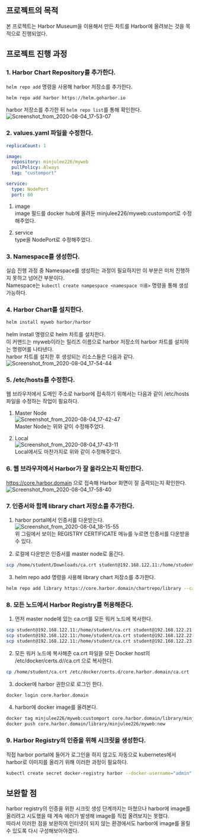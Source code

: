 ## 프로젝트의 목적
본 프로젝트는 Harbor Museum을 이용해서 만든 차트를 Harbor에 올려보는 것을 목적으로 진행되었다.

## 프로젝트 진행 과정
### 1. Harbor Chart Repository를 추가한다.
`helm repo add` 명령을 사용해 harbor 저장소를 추가한다.  
```bash
helm repo add harbor https://helm.goharbor.io
```

harbor 저장소를 추가한 뒤 `helm repo list`를 통해 확인한다.  
![Screenshot_from_2020-08-04_17-53-07](https://user-images.githubusercontent.com/53208493/89299683-fb27f500-d6a1-11ea-802b-046d16a65943.png)

### 2. values.yaml 파일을 수정한다.
```yaml
replicaCount: 1

image:
  repository: minjulee226/myweb
  pullPolicy: Always
  tag: "customport"

service:
  type: NodePort
  port: 80
```

1) image   
image 필드를 docker hub에 올려둔 minjulee226/myweb:customport로 수정해주었다.

2) service  
type을 NodePort로 수정해주었다.

### 3. Namespace를 생성한다.
실습 진행 과정 중 Namespace를 생성하는 과정이 필요하지만 이 부분은 미처 진행하지 못하고 넘어간 부분이다.  
Namespace는 `kubectl create nampespace <namespace 이름>` 명령을 통해 생성 가능하다.  

### 4. Harbor Chart를 설치한다.
```bash
helm install myweb harbor/harbor
```

helm install 명령으로 helm 차트를 설치한다.  
이 커맨드는 myweb이라는 릴리즈 이름으로 harbor 저장소의 harbor 차트를 설치하는 명령어를 나타낸다.  
harbor 차트를 설치한 후 생성되는 리소스들은 다음과 같다.  
![Screenshot_from_2020-08-04_17-54-44](https://user-images.githubusercontent.com/53208493/89300677-8786e780-d6a3-11ea-9fea-0b519bb8be80.png)

### 5. /etc/hosts를 수정한다.
웹 브라우저에서 도메인 주소로 harbor에 접속하기 위해서는 다음과 같이 /etc/hosts 파일을 수정하는 작업이 필요하다.  

1) Master Node  
![Screenshot_from_2020-08-04_17-42-47](https://user-images.githubusercontent.com/53208493/89300810-bd2bd080-d6a3-11ea-8246-89c19bdc2bbd.png)  
Master Node는 위와 같이 수정해주었다.   

2) Local  
![Screenshot_from_2020-08-04_17-43-11](https://user-images.githubusercontent.com/53208493/89300837-c61ca200-d6a3-11ea-96b5-839bebf4f9c6.png)  
Local에서도 마찬가지로 위와 같이 수정해주었다.   

### 6. 웹 브라우저에서 Harbor가 잘 올라오는지 확인한다.  
https://core.harbor.domain 으로 접속해 Harbor 화면이 잘 출력되는지 확인한다.   
![Screenshot_from_2020-08-04_17-58-40](https://user-images.githubusercontent.com/53208493/89301074-227fc180-d6a4-11ea-9711-778320e0a2f6.png)  


### 7. 인증서와 함께 library chart 저장소를 추가한다.
1) harbor portal에서 인증서를 다운받는다.  
![Screenshot_from_2020-08-04_18-15-55](https://user-images.githubusercontent.com/53208493/89301083-24498500-d6a4-11ea-8166-9dd8bb4a5b3e.png)  
위 그림에서 보이는 REGISTRY CERTIFICATE 메뉴를 누르면 인증서를 다운받을 수 있다.  

2) 로컬에 다운받은 인증서를 master node로 옮긴다.  
```bash
scp /home/student/Downloads/ca.crt student@192.168.122.11:/home/student
```

3) helm repo add 명령을 사용해 library chart 저장소를 추가한다.  
```bash
helm repo add library https://core.harbor.domain/chartrepo/library --ca-file ~/Downloads/ca.crt --username admin --password Harbor12345
```

### 8. 모든 노드에서 Harbor Registry를 허용해준다.
1) 먼저 master node에 있는 ca.crt를 모든 워커 노드에 복사한다.  
```bash
scp student@192.168.122.11:/home/student/ca.crt student@192.168.122.21:/home/student/ca.crt
scp student@192.168.122.11:/home/student/ca.crt student@192.168.122.22:/home/student/ca.crt
scp student@192.168.122.11:/home/student/ca.crt student@192.168.122.23:/home/student/ca.crt
```

2) 모든 워커 노드에 복사해준 ca.crt 파일을 모든 Docker host의 /etc/docker/certs.d/<domian>/ca.crt 으로 복사한다.  
```bash
cp /home/student/ca.crt /etc/docker/certs.d/core.harbor.domain/ca.crt
```

3) docker에 harbor 권한으로 로그인 한다.  
```bash
docker login core.harbor.domain
```

4) harbor에 docker image를 올려본다.  
```bash
docker tag minjulee226/myweb:customport core.harbor.domain/library/minjulee226/myweb:new
docker push core.harbor.domain/library/minjulee226/myweb:new
```

### 9. Harbor Registry의 인증을 위해 시크릿을 생성한다.
직접 harbor portal에 들어가 로그인을 하지 않고도 자동으로 kubernetes에서 harbor로 이미지를 올리기 위해 이러한 과정이 필요하다.
```bash
kubectl create secret docker-registry harbor --docker-username="admin" --docker-password="Harbor12345" --docker-server="https://core.harbor.domain/library"
```

## 보완할 점
harbor registry의 인증을 위한 시크릿 생성 단계까지는 마쳤으나 harbor에 image를 올리려고 시도했을 때 계속 에러가 발생해 image를 직접 올려보지는 못했다.    
따라서 이러한 점을 보완하여 인터넷이 되지 않는 환경에서도 harbor에 image를 올릴 수 있도록 다시 구성해보아야겠다.
